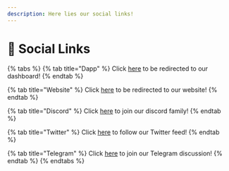 ```yaml
---
description: Here lies our social links!
---
```


# 🔗 Social Links

{% tabs %}
{% tab title="Dapp" %}
Click [here](https://cronodes.app) to be redirected to our dashboard!
{% endtab %}

{% tab title="Website" %}
Click [here](https://cronodes.xyz) to be redirected to our website!
{% endtab %}

{% tab title="Discord" %}
Click [here](https://discord.gg/jZe366FaP5) to join our discord family!
{% endtab %}

{% tab title="Twitter" %}
Click [here](https://twitter.com/CronodesFinance) to follow our Twitter feed!
{% endtab %}

{% tab title="Telegram" %}
Click [here](https://t.me/cronodes) to join our Telegram discussion!
{% endtab %}
{% endtabs %}
